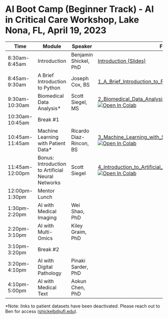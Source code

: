 # AI Boot Camp (Beginner Track) - AI in Critical Care Workshop, Lake Nona, FL, April 19, 2023

| Time            | Module                                            | Speaker                 | Files |
|-----------------|---------------------------------------------------|-------------------------|-------|
| 8:30am-8:45am   | Introduction                                      | Benjamin Shickel, PhD   |[Introduction (Slides)](https://github.com/gatorai/aicc23/raw/main/presentations/AICC%20AI%20Boot%20Camp.pdf)|
| 8:45am-9:30am   | A Brief Introduction to Python                    | Joseph Cox, BS          |[1_A_Brief_Introduction_to_Python.ipynb](https://github.com/gatorai/aicc23/blob/main/notebooks/1_A_Brief_Introduction_to_Python.ipynb)[![Open In Colab](https://colab.research.google.com/assets/colab-badge.svg)](https://colab.research.google.com/github/gatorai/aicc23/blob/main/notebooks/1_A_Brief_Introduction_to_Python.ipynb)|
| 9:30am-10:30am  | Biomedical Data Analysis*                          | Scott Siegel, MS        |[2_Biomedical_Data_Analysis_with_Pandas.ipynb](https://github.com/gatorai/aicc23/blob/main/notebooks/2_Biomedical_Data_Analysis_with_Pandas.ipynb) [![Open In Colab](https://colab.research.google.com/assets/colab-badge.svg)](https://colab.research.google.com/github/gatorai/aicc23/blob/main/notebooks/2_Biomedical_Data_Analysis_with_Pandas.ipynb)|
| 10:30am-10:45am | Break #1                                          |                         |       |
| 10:45am-11:45am | Machine Learning with Patient Data*                | Ricardo Diaz-Rincon, BS |[3_Machine_Learning_with_Structured_Patient_Data.ipynb](https://github.com/gatorai/aicc23/blob/main/notebooks/3_Machine_Learning_with_Structured_Patient_Data.ipynb) [![Open In Colab](https://colab.research.google.com/assets/colab-badge.svg)](https://colab.research.google.com/github/gatorai/aicc23/blob/main/notebooks/3_Machine_Learning_with_Structured_Patient_Data.ipynb)|
| 11:45am-12:00pm | Bonus: Introduction to Artificial Neural Networks | Scott Siegel            |[4_Introduction_to_Artificial_Neural_Networks.ipynb](https://github.com/gatorai/aicc23/blob/main/notebooks/4_Introduction_to_Artificial_Neural_Networks.ipynb) [![Open In Colab](https://colab.research.google.com/assets/colab-badge.svg)](https://colab.research.google.com/github/gatorai/aicc23/blob/main/notebooks/4_Introduction_to_Artificial_Neural_Networks.ipynb)|
| 12:00pm-1:30pm  | Mentor Lunch                                      |                         |       |
| 1:30pm-2:20pm   | AI with Medical Imaging                           | Wei Shao, PhD           |       |
| 2:20pm-3:10pm   | AI with Multi-Omics                               | Kiley Graim, PhD        |       |
| 3:10pm-3:20pm   | Break #2                                          |                         |       |
| 3:20pm-4:10pm   | AI with Digital Pathology                         | Pinaki Sarder, PhD      |       |
| 4:10pm-5:00pm   | AI with Medical Text                              | Aokun Chen, PhD         |       |

*Note: links to patient datasets have been deactivated. Please reach out to Ben for access (shickelb@ufl.edu).
